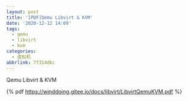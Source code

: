 ```yaml
---
layout: post
title: '[PDF]Qemu Libvirt & KVM'
date: '2020-12-12 14:09'
tags:
  - qemu
  - libvirt
  - kvm
categories:
  - 虚拟机
abbrlink: 7f314dbc
---
```


Qemu Libvirt & KVM

<!--more-->

{% pdf https://winddoing.gitee.io/docs/libvirt/LibvirtQemuKVM.pdf %}
